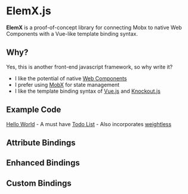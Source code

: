 # ElemX.js

**ElemX** is a proof-of-concept library for connecting Mobx to native Web Components with a Vue-like template binding syntax.

## Why?

Yes, this is another front-end javascript framework, so why write it?

- I like the potential of native [Web Components](https://developer.mozilla.org/en-US/docs/Web/Web_Components)
- I prefer using [MobX](https://mobx.js.org) for state management
- I like the template binding syntax of [Vue.js](https://vuejs.org/v2/guide/syntax.html) and [Knockout.js](https://knockoutjs.com/documentation/introduction.html)

## Example Code

[Hello World]() - A must have
[Todo List]() - Also incorporates [weightless](https://weightless.dev)

## Attribute Bindings

## Enhanced Bindings

## Custom Bindings
